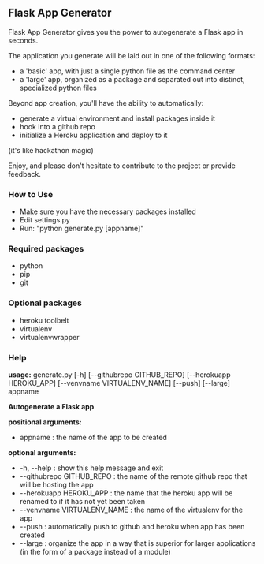 ## Flask App Generator

Flask App Generator gives you the power to autogenerate a Flask app in seconds.

The application you generate will be laid out in one of the following formats:

+ a 'basic' app, with just a single python file as the command center
+ a 'large' app, organized as a package and separated out into distinct, specialized python files

Beyond app creation, you'll have the ability to automatically:

+ generate a virtual environment and install packages inside it
+ hook into a github repo
+ initialize a Heroku application and deploy to it

(it's like hackathon magic)

Enjoy, and please don't hesitate to contribute to the project or provide feedback.

### How to Use

+ Make sure you have the necessary packages installed
+ Edit settings.py
+ Run: "python generate.py [appname]"

### Required packages

+ python
+ pip
+ git

### Optional packages

+ heroku toolbelt
+ virtualenv
+ virtualenvwrapper

### Help

**usage:** generate.py [-h] [--githubrepo GITHUB_REPO] [--herokuapp HEROKU_APP]
                   [--venvname VIRTUALENV_NAME] [--push] [--large]
                   appname

**Autogenerate a Flask app**

**positional arguments:**
+ appname : the name of the app to be created

**optional arguments:**
+ -h, --help : show this help message and exit
+ --githubrepo GITHUB_REPO : the name of the remote github repo that will be hosting the app
+ --herokuapp HEROKU_APP : the name that the heroku app will be renamed to if it has not yet been taken
+ --venvname VIRTUALENV_NAME : the name of the virtualenv for the app
+ --push : automatically push to github and heroku when app has been created
+ --large : organize the app in a way that is superior for larger applications (in the form of a package instead of a module)
